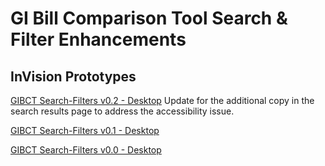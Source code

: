 # GI Bill Comparison Tool Search & Filter Enhancements

## InVision Prototypes


[GIBCT Search-Filters v0.2 - Desktop](https://bahdigital.invisionapp.com/share/MKIAEO0EX8T) Update for the additional copy in the search results page to address the accessibility issue. 

[GIBCT Search-Filters v0.1 - Desktop](https://bahdigital.invisionapp.com/share/QNIAEHO8BH2)  

[GIBCT Search-Filters v0.0 - Desktop](https://bahdigital.invisionapp.com/share/2PIAEGICD48)
